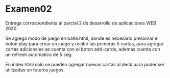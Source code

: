# Examen02
Entrega correspondienta al parcial 2 de desarrollo de aplicaciones WEB 2020.

Se agrega modo de juego en batle.html, donde es necesario presionar el boton play para crear un juego y recibir las primeras 5 cartas, para agregar cartas adicionales se cuenta con el boton add-cards, ademas cuenta con un refresh automatico de 5 seg.

En index.html solo se pueden agregar nuevas cartas al deck para poder ser utilizadas en futuros juegos.
